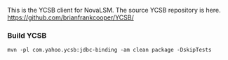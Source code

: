 

This is the YCSB client for NovaLSM. The source YCSB repository is here. https://github.com/brianfrankcooper/YCSB/

### Build YCSB
```
mvn -pl com.yahoo.ycsb:jdbc-binding -am clean package -DskipTests
```
